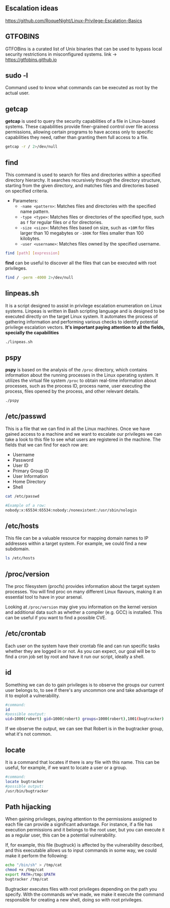 ## Escalation ideas 
https://github.com/RoqueNight/Linux-Privilege-Escalation-Basics

## GTFOBINS
GTFOBins is a curated list of Unix binaries that can be used to bypass local security restrictions in misconfigured systems.
link -> https://gtfobins.github.io

## sudo -l
Command used to know what commands can be executed as root by the actual user.

## getcap
**getcap** is used to query the security capabilities of a file in Linux-based systems. These capabilities provide finer-grained control over file access permissions, allowing certain programs to have access only to specific capabilities they need, rather than granting them full access to a file.
```bash
getcap -r / 2>/dev/null
```
## find
This command is used to search for files and directories within a specified directory hierarchy. It searches recursively through the directory structure, starting from the given directory, and matches files and directories based on specified criteria.

- Parameters:
	 - `-name <pattern>`: Matches files and directories with the specified name pattern.
	- `-type <type>`: Matches files or directories of the specified type, such as `f` for regular files or `d` for directories.
	- `-size <size>`: Matches files based on size, such as `+10M` for files larger than 10 megabytes or `-100K` for files smaller than 100 kilobytes.
	- `-user <username>`: Matches files owned by the specified username.

```bash
find [path] [expression]
```

**find** can be useful to discover all the files that can be executed with root privileges.
```bash
find / -perm -4000 2>/dev/null
```
## linpeas.sh
It is a script designed to assist in privilege escalation enumeration on Linux systems.
Linpeas is written in Bash scripting language and is designed to be executed directly on the target Linux system. It automates the process of gathering information and performing various checks to identify potential privilege escalation vectors.
**It's important paying attention to all the fields, specially the capabilities**
```bash
./linpeas.sh
```

## pspy
**pspy** is based on the analysis of the `/proc` directory, which contains information about the running processes in the Linux operating system. It utilizes the virtual file system `/proc` to obtain real-time information about processes, such as the process ID, process name, user executing the process, files opened by the process, and other relevant details.
```bash
./pspy
```

## /etc/passwd
This is a file that we can find in all the Linux machines. Once we have gained access to a machine and we want to escalate our privileges we can take a look to this file to see what users are registered in the machine. The fields that we can find for each row are: 
 - Username
 - Password
 - User ID
 - Primary Group ID 
 - User Information
 - Home Directory
 - Shell
```bash
cat /etc/passwd

#Example of a row:
nobody:x:65534:65534:nobody:/nonexistent:/usr/sbin/nologin
```

## /etc/hosts
This file can be a valuable resource for mapping domain names to IP addresses within a target system.
For example, we could find a new subdomain.
```bash
ls /etc/hosts
```

## /proc/version
The proc filesystem (procfs) provides information about the target system processes. You will find proc on many different Linux flavours, making it an essential tool to have in your arsenal.

Looking at `/proc/version` may give you information on the kernel version and additional data such as whether a compiler (e.g. GCC) is installed.
This can be useful if you want to find a possible CVE.

## /etc/crontab
Each user on the system have their crontab file and can run specific tasks whether they are logged in or not. As you can expect, our goal will be to find a cron job set by root and have it run our script, ideally a shell.

## id
Something we can do to gain privileges is to observe the groups our current user belongs to, to see if there's any uncommon one and take advantage of it to exploit a vulnerability.
```bash
#command:
id                                     
#possible oeutput:
uid=1000(robert) gid=1000(robert) groups=1000(robert),1001(bugtracker)
```
If we observe the output, we can see that Robert is in the bugtracker group, what it's not common.

## locate
It is a command that locates if there is any file with this name. This can be useful, for example, if we want to locate a user or a group.
```bash
#command:
locate bugtracker
#possible output:
/usr/bin/bugtracker
```

## Path hijacking
When gaining privileges, paying attention to the permissions assigned to each file can provide a significant advantage. For instance, if a file has execution permissions and it belongs to the root user, but you can execute it as a regular user, this can be a potential vulnerability.

If, for example, this file (bugtruck) is affected by the vulnerability described, and this executable allows us to input commands in some way, we could make it perform the following:
```bash
echo "/bin/sh" > /tmp/cat
chmod +x /tmp/cat
export PATH=/tmp:$PATH
bugtracker /tmp/cat
```
Bugtracker executes files with root privileges depending on the path you specify. With the commands we've made, we make it execute the command responsible for creating a new shell, doing so with root privileges.